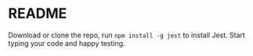 # README

Download or clone the repo, run `npm install -g jest` to install Jest. Start typing your code and happy testing.